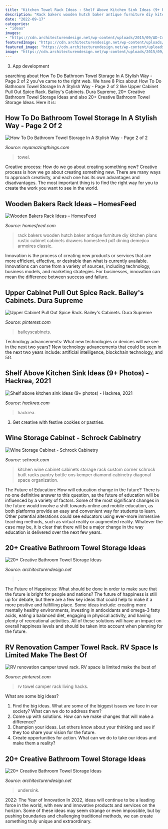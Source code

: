 ```yaml
---
title: "Kitchen Towel Rack Ideas : Shelf Above Kitchen Sink Ideas (9+ Photos)"
description: "Rack bakers wooden hutch baker antique furniture diy kitchen plans rustic cabinet cabinets drawers homesfeed pdf dining demejico armoires classic"
date: "2022-09-17"
categories:
- "ideas"
images:
- "https://cdn.architecturendesign.net/wp-content/uploads/2015/09/AD-Creative-Bathroom-Towel-Storage-Ideas-07.jpg"
featuredImage: "https://cdn.architecturendesign.net/wp-content/uploads/2015/09/AD-Creative-Bathroom-Towel-Storage-Ideas-07.jpg"
featured_image: "https://cdn.architecturendesign.net/wp-content/uploads/2015/09/AD-Creative-Bathroom-Towel-Storage-Ideas-07.jpg"
image: "https://cdn.architecturendesign.net/wp-content/uploads/2015/09/AD-Creative-Bathroom-Towel-Storage-Ideas-07.jpg"
---
```



3. App development 

	

		
searching about How To Do Bathroom Towel Storage In A Stylish Way - Page 2 of 2 you've came to the right web. We have 8 Pics about How To Do Bathroom Towel Storage In A Stylish Way - Page 2 of 2 like Upper Cabinet Pull Out Spice Rack. Bailey&#039;s Cabinets. Dura Supreme, 20+ Creative Bathroom Towel Storage Ideas and also 20+ Creative Bathroom Towel Storage Ideas. Here it is:
		
    
## How To Do Bathroom Towel Storage In A Stylish Way - Page 2 Of 2

<img loading=lazy src="https://myamazingthings.com/wp-content/uploads/2017/06/towel-storage-1-1.jpg" onerror="this.onerror=null;this.src='https://tse3.mm.bing.net/th?id=OIP.TKUIHUPtN4CmSCZbT_r7rwHaK4&amp;pid=15.1';" alt="How To Do Bathroom Towel Storage In A Stylish Way - Page 2 of 2">

_Source: myamazingthings.com_

>towel. 

	

Creative process: How do we go about creating something new?
Creative process is how we go about creating something new. There are many ways to approach creativity, and each one has its own advantages and disadvantages. The most important thing is to find the right way for you to create the work you want to see in the world.

    
## Wooden Bakers Rack Ideas – HomesFeed

<img loading=lazy src="https://homesfeed.com/wp-content/uploads/2015/10/Wooden-Baker-Rack-With-Classic-Style-And-Drawers.jpg" onerror="this.onerror=null;this.src='https://tse2.mm.bing.net/th?id=OIP.kxt1IhdnlbaEP_T9upO3qQHaL9&amp;pid=15.1';" alt="Wooden Bakers Rack Ideas – HomesFeed">

_Source: homesfeed.com_

>rack bakers wooden hutch baker antique furniture diy kitchen plans rustic cabinet cabinets drawers homesfeed pdf dining demejico armoires classic. 

	

Innovation is the process of creating new products or services that are more efficient, effective, or desirable than what is currently available. Innovations can come from a variety of sources, including technology, business models, and marketing strategies. For businesses, innovation can mean the difference between success and failure.

    
## Upper Cabinet Pull Out Spice Rack. Bailey&#039;s Cabinets. Dura Supreme

<img loading=lazy src="https://i.pinimg.com/736x/af/8f/7c/af8f7cd10b05f34b4cc9ec7e7d9c3581.jpg" onerror="this.onerror=null;this.src='https://tse4.mm.bing.net/th?id=OIP.Rpnh_SqNzCqBShYvxAaBAAHaLJ&amp;pid=15.1';" alt="Upper Cabinet Pull Out Spice Rack. Bailey&#039;s Cabinets. Dura Supreme">

_Source: pinterest.com_

>baileyscabinets. 

	

Technology advancements: What new technologies or devices will we see in the next two years?
New technology advancements that could be seen in the next two years include: artificial intelligence, blockchain technology, and 5G.

    
## Shelf Above Kitchen Sink Ideas (9+ Photos) - Hackrea, 2021

<img loading=lazy src="https://www.hackrea.com/wp-content/uploads/2020/11/Open-cabinet-above-kitchen-sink.jpg" onerror="this.onerror=null;this.src='https://tse3.mm.bing.net/th?id=OIP.QUWio1GzG00PW9her_YLVQHaLH&amp;pid=15.1';" alt="Shelf above kitchen sink ideas (9+ photos) - Hackrea, 2021">

_Source: hackrea.com_

>hackrea. 

	

3. Get creative with festive cookies or pastries.

    
## Wine Storage Cabinet - Schrock Cabinetry

<img loading=lazy src="http://www.schrock.com/~/media/Schrock/Products/Specialty_Cabinets/4WineXMPbA.jpg" onerror="this.onerror=null;this.src='https://tse1.mm.bing.net/th?id=OIP.rggodb3nG30obx0LyiTLrwHaLH&amp;pid=15.1';" alt="Wine Storage Cabinet - Schrock Cabinetry">

_Source: schrock.com_

>kitchen wine cabinet cabinets storage rack custom corner schrock built racks pantry bottle ons kemper diamond cabinetry diagonal space organization. 

	

The Future of Education: How will education change in the future?
There is no one definitive answer to this question, as the future of education will be influenced by a variety of factors. Some of the most significant changes in the future would involve a shift towards online and mobile education, as both platforms provide an easy and convenient way for students to learn. Other potential alterations could see educators using ever-more immersive teaching methods, such as virtual reality or augmented reality. Whatever the case may be, it is clear that there will be a major change in the way education is delivered over the next few years.

    
## 20+ Creative Bathroom Towel Storage Ideas

<img loading=lazy src="https://cdn.architecturendesign.net/wp-content/uploads/2015/09/AD-Creative-Bathroom-Towel-Storage-Ideas-03.jpg" onerror="this.onerror=null;this.src='https://tse1.mm.bing.net/th?id=OIP.FYzL7yP_4jhVCJg0gyY78wHaLG&amp;pid=15.1';" alt="20+ Creative Bathroom Towel Storage Ideas">

_Source: architecturendesign.net_

>. 

	

The Future of Happiness: What should be done in order to make sure that the future is bright for people and nations?
The future of happiness is still up for debate, but there are a few key ideas that could help to make it a more positive and fulfilling place. Some ideas include: creating more mentally healthy environments, investing in antioxidants and omega-3 fatty acids, eating a balanced diet, engaging in physical activity, and having plenty of recreational activities. All of these solutions will have an impact on overall happiness levels and should be taken into account when planning for the future.

    
## RV Renovation Camper Towel Rack. RV Space Is Limited Make The Best Of

<img loading=lazy src="https://i.pinimg.com/736x/18/c7/57/18c757f3dd616bba23e694c17c260e7e.jpg" onerror="this.onerror=null;this.src='https://tse2.mm.bing.net/th?id=OIP.DOAqiMRQ5mH4ypXi7w183wAAAA&amp;pid=15.1';" alt="RV renovation camper towel rack. RV space is limited make the best of">

_Source: pinterest.com_

>rv towel camper rack living hacks. 

	

What are some big ideas?
1. Find the big ideas. What are some of the biggest issues we face in our society? What can we do to address them?
2. Come up with solutions. How can we make changes that will make a difference?
3. Champion your ideas. Let others know about your thinking and see if they too share your vision for the future.
4. Create opportunities for action. What can we do to take our ideas and make them a reality?

    
## 20+ Creative Bathroom Towel Storage Ideas

<img loading=lazy src="https://cdn.architecturendesign.net/wp-content/uploads/2015/09/AD-Creative-Bathroom-Towel-Storage-Ideas-07.jpg" onerror="this.onerror=null;this.src='https://tse4.mm.bing.net/th?id=OIP.T6pT7395GX4HYBjS2XVWTQHaJ4&amp;pid=15.1';" alt="20+ Creative Bathroom Towel Storage Ideas">

_Source: architecturendesign.net_

>undersink. 

	

2022: The Year of Innovation
In 2022, ideas will continue to be a leading force in the world, with new and innovative products and services on the horizon. Some of these ideas may seem strange or even impossible, but by pushing boundaries and challenging traditional methods, we can create something truly unique and extraordinary.

